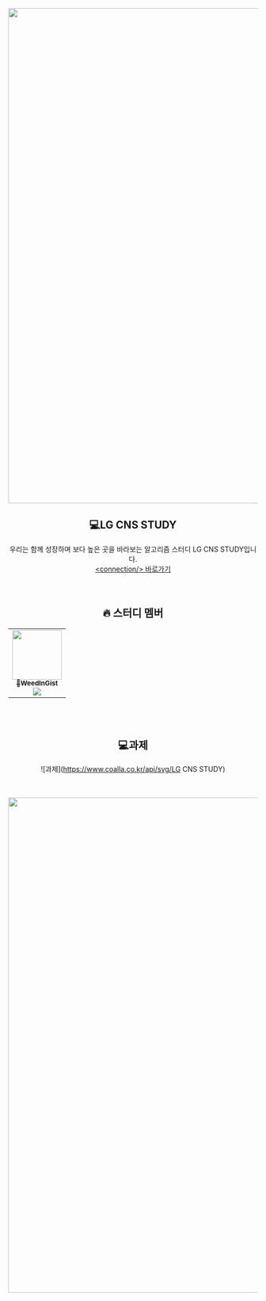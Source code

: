 <div><img src="https://user-images.githubusercontent.com/116149736/200574871-cf4ba89d-73f1-461e-adb7-7dd300720fff.jpg" width="1000"/>

<div align=center>

## 💻LG CNS STUDY
우리는 함께 성장하며 보다 높은 곳을 바라보는 알고리즘 스터디 LG CNS STUDY입니다.<br>[\<connection/> 바로가기](https://k7c202.p.ssafy.io/)
<br><br><br>
## 🔥 스터디 멤버<br>
<table>
<tr><td align="center"><a href="https://github.com/WeedInGist"><img src="https://avatars.githubusercontent.com/u/90121415?v=4" width="100px;" alt=""/><br /><sub><b>👑WeedInGist</b></a><br><a href="https://solved.ac/profile/min61037"><img src="http://mazassumnida.wtf/api/mini/generate_badge?boj=min61037" /></sub></a><br /></td></table>
<br><br>

## 💻과제
![과제](https://www.coalla.co.kr/api/svg/LG CNS STUDY)
<br><br><br>
</div>

<div><img src="https://user-images.githubusercontent.com/116149736/200578139-c971c35c-12fb-4f41-a730-db93e0301797.jpg" width="1000"/>
